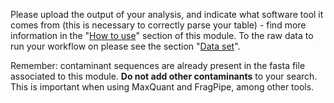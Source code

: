 Please upload the output of your analysis, and indicate what software
tool it comes from (this is necessary to correctly parse your table) - find more information in the "[How to use](https://proteobench.readthedocs.io/en/latest/available-modules/5-quant-lfq-ion-dia-diapasef/#how-to-use)" section of this module. To the raw data to run your workflow on please see the section "[Data set](https://proteobench.readthedocs.io/en/latest/available-modules/5-quant-lfq-ion-dia-diapasef/#data-set)". 

Remember: contaminant sequences are already present in the fasta file 
associated to this module. **Do not add other contaminants** to your 
search. This is important when using MaxQuant and FragPipe, among other tools.
